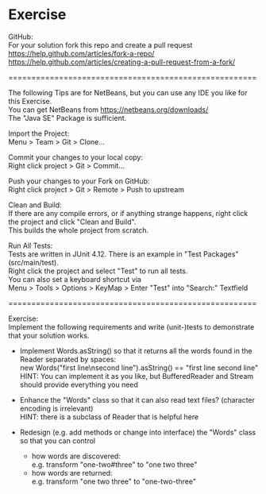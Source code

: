 # Exercise

GitHub:  
For your solution fork this repo and create a pull request  
https://help.github.com/articles/fork-a-repo/  
https://help.github.com/articles/creating-a-pull-request-from-a-fork/  

======================================================

The following Tips are for NetBeans, but you can use any IDE you like for this Exercise.  
You can get NetBeans from https://netbeans.org/downloads/  
The "Java SE" Package is sufficient.  

Import the Project:  
Menu > Team > Git > Clone...  

Commit your changes to your local copy:  
Right click project > Git > Commit...  

Push your changes to your Fork on GitHub:  
Right click project > Git > Remote > Push to upstream  

Clean and Build:  
If there are any compile errors, or if anything strange happens, right click the project and click "Clean and Build".  
This builds the whole project from scratch.  

Run All Tests:  
Tests are written in JUnit 4.12. There is an example in "Test Packages" (src/main/test).  
Right click the project and select "Test" to run all tests.  
You can also set a keyboard shortcut via  
Menu > Tools > Options > KeyMap > Enter "Test" into "Search:" Textfield  

======================================================

Exercise:  
Implement the following requirements and write (unit-)tests to demonstrate that your solution works.  

- Implement Words.asString() so that it returns all the words found in the Reader separated by spaces:  
new Words("first line\nsecond line").asString() == "first line second line"  
HINT: You can implement it as you like, but BufferedReader and Stream should provide everything you need  

- Enhance the "Words" class so that it can also read text files? (character encoding is irrelevant)  
HINT: there is a subclass of Reader that is helpful here  

- Redesign (e.g. add methods or change into interface) the "Words" class so that you can control
    - how words are discovered:  
        e.g. transform "one-two#three" to "one two three"  
    - how words are returned:  
        e.g. transform "one two three" to "one-two-three"